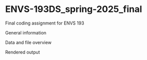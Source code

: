 # ENVS-193DS_spring-2025_final
Final coding assignment for ENVS 193

General information

Data and file overview

Rendered output
